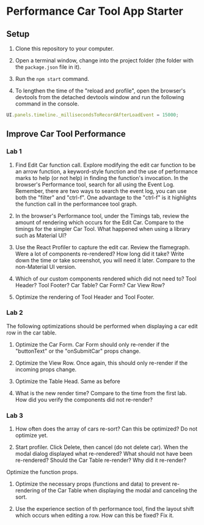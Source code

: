 # Performance Car Tool App Starter

## Setup

1. Clone this repository to your computer.

2. Open a terminal window, change into the project folder (the folder with the `package.json` file in it).

3. Run the `npm start` command.

4. To lengthen the time of the "reload and profile", open the browser's devtools from the detached devtools window and run the following command in the console.

```javascript
UI.panels.timeline._millisecondsToRecordAfterLoadEvent = 15000;
```

## Improve Car Tool Performance

### Lab 1

1. Find Edit Car function call. Explore modifying the edit car function to be an arrow function, a keyword-style function and the use of performance marks to help (or not help) in finding the function's invocation. In the browser's Performance tool, search for all using the Event Log. Remember, there are two ways to search the event log, you can use both the "filter" and "ctrl-f". One advantage to the "ctrl-f" is it highlights the function call in the performancee tool graph.

1. In the browser's Performance tool, under the Timings tab, review the amount of rendering which occurs for the Edit Car. Compare to the timings for the simpler Car Tool. What happened when using a library such as Material UI?

1. Use the React Profiler to capture the edit car. Review the flamegraph. Were a lot of components re-rendered? How long did it take? Write down the time or take screenshot, you will need it later. Compare to the non-Material UI version.

1. Which of our custom components rendered which did not need to? Tool Header? Tool Footer? Car Table? Car Form? Car View Row?

1. Optimize the rendering of Tool Header and Tool Footer.

### Lab 2

The following optimizations should be performed when displaying a car edit row in the car table.

1. Optimize the Car Form. Car Form should only re-render if the "buttonText" or the "onSubmitCar" props change.

1. Optimize the View Row. Once again, this should only re-render if the incoming props change.

1. Optimize the Table Head. Same as before

1. What is the new render time? Compare to the time from the first lab. How did you verify the components did not re-render?

### Lab 3

1. How often does the array of cars re-sort? Can this be optimized? Do not optimize yet.

1. Start profiler. Click Delete, then cancel (do not delete car). When the modal dialog displayed what re-rendered? What should not have been re-rendered? Should the Car Table re-render? Why did it re-render?

Optimize the function props.

1. Optimize the necessary props (functions and data) to prevent re-rendering of the Car Table when displaying the modal and canceling the sort.

1. Use the experience section of th performance tool, find the layout shift which occurs when editing a row. How can this be fixed? Fix it.
